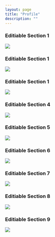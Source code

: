 ```yaml
---
layout: page
title: "Profile"
description: ""
---
```



<div class="container">
    <div class="row">
        <div class="col-md-4">
            <h3>Editiable Section 1</h3>
            <img src="/lcorner/images/tabletop.jpg" class="img-responsive" />
        </div>
        <div class="col-md-4">
            <h3>Editiable Section 1</h3>
            <img src="/lcorner/images/scj-jewelry.jpg" class="img-responsive" />
        </div>
        <div class="col-md-4">
            <h3>Editiable Section 1</h3>
            <img src="/lcorner/images/jewelwry-ring.jpg" class="img-responsive" />
        </div>
    </div>
    <div class="row">
        <div class="col-md-4">
            <h3>Editiable Section 4</h3>
            <img src="/lcorner/images/unionsquaredonuts.png" class="img-responsive" />
        </div>
        <div class="col-md-4">
            <h3>Editiable Section 5</h3>
            <img src="/lcorner/images/unionsquaredonuts.png" class="img-responsive" />
        </div>
        <div class="col-md-4">
            <h3>Editiable Section 6</h3>
            <img src="/lcorner/images/unionsquaredonuts.png" class="img-responsive" />
        </div>
    </div>
    <div class="row">
        <div class="col-md-4">
            <h3>Editiable Section 7</h3>
            <img src="/lcorner/images/unionsquaredonuts.png" class="img-responsive" />
        </div>
        <div class="col-md-4">
            <h3>Editiable Section 8</h3>
            <img src="/lcorner/images/unionsquaredonuts.png" class="img-responsive" />
        </div>
        <div class="col-md-4">
            <h3>Editiable Section 9</h3>
            <img src="/lcorner/images/unionsquaredonuts.png" class="img-responsive" />
        </div>
    </div>
</div>